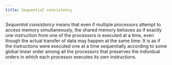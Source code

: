 ```yaml
---
title: Sequential consistency
---
```


*Sequential consistency* means that even if
multiple processors attempt to access memory simultaneously, 
the shared memory behaves as if exactly one instruction from one of the processors is executed at
a time, even though the actual transfer of data may happen at the same time. It is
as if the instructions were executed one at a time sequentially according to some
global linear order among all the processors that preserves the individual orders in
which each processor executes its own instructions.